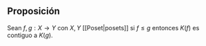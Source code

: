 ## Proposición
Sean $f,g: X \to Y$ con $X, Y$ [[Poset|posets]] si $f\leq g$ entonces $K(f)$ es contiguo a $K(g)$.